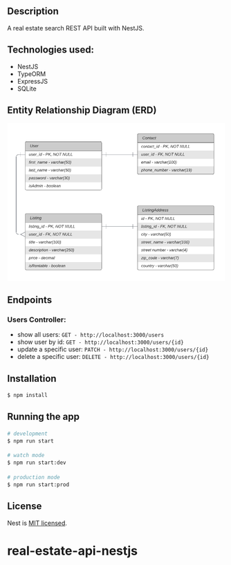 ## Description

A real estate search REST API built with NestJS.

## Technologies used:

- NestJS
- TypeORM
- ExpressJS
- SQLite

## Entity Relationship Diagram (ERD)
![ERD](./real-estate-erd.png)

## Endpoints

### Users Controller:
- show all users:
```GET - http://localhost:3000/users```
- show user by id:
```GET - http://localhost:3000/users/{id}```
- update a specific user:
```PATCH - http://localhost:3000/users/{id}```
- delete a specific user:
```DELETE - http://localhost:3000/users/{id}```

## Installation

```bash
$ npm install
```

## Running the app

```bash
# development
$ npm run start

# watch mode
$ npm run start:dev

# production mode
$ npm run start:prod
```

## License

Nest is [MIT licensed](LICENSE).
# real-estate-api-nestjs
